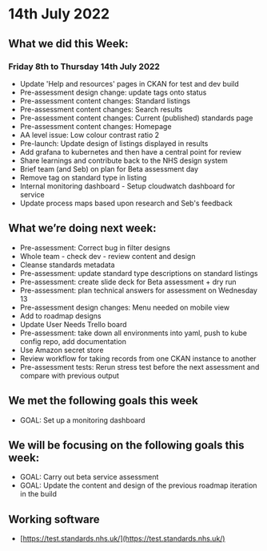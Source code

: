 # 14th  July 2022 

## What we did this Week:
### Friday 8th  to Thursday 14th July 2022
* Update 'Help and resources' pages in CKAN for test and dev build
* Pre-assessment design change: update tags onto status
* Pre-assessment content changes: Standard listings
* Pre-assessment content changes: Search results
* Pre-assessment content changes: Current (published) standards page
* Pre-assessment content changes: Homepage
* AA level issue: Low colour contrast ratio 2
* Pre-launch: Update design of listings displayed in results
* Add grafana to kubernetes and then have a central point for review
* Share learnings and contribute back to the NHS design system
* Brief team (and Seb) on plan for Beta assessment day
* Remove tag on standard type in listing
* Internal monitoring dashboard - Setup cloudwatch dashboard for service
* Update process maps based upon research and Seb's feedback


## What we’re doing next week:
* Pre-assessment: Correct bug in filter designs
* Whole team - check dev - review content and design
* Cleanse standards metadata
* Pre-assessment: update standard type descriptions on standard listings
* Pre-assessment: create slide deck for Beta assessment + dry run
* Pre-assessment: plan technical answers for assessment on Wednesday 13
* Pre-assessment design changes: Menu needed on mobile view
* Add to roadmap designs
* Update User Needs Trello board
* Pre-assessment: take down all environments into yaml, push to kube config repo, add documentation
* Use Amazon secret store
* Review workflow for taking records from one CKAN instance to another
* Pre-assessment tests: Rerun stress test before the next assessment and compare with previous output

## We met the following goals this week 
* GOAL: Set up a monitoring dashboard

## We will be focusing on the following goals this week:
* GOAL: Carry out beta service assessment
* GOAL: Update the content and design of the previous roadmap iteration in the build

## Working software
* [https://test.standards.nhs.uk/](https://test.standards.nhs.uk/) 
